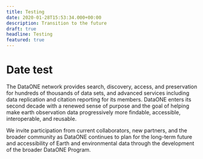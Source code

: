```yaml
---
title: Testing
date: 2020-01-28T15:53:34.000+00:00
description: Transition to the future
draft: true
headline: Testing
featured: true
---
```


# Date test

The DataONE network provides search, discovery, access, and preservation for hundreds of thousands of data sets, and advanced services including data replication and citation reporting for its members. DataONE enters its second decade with a renewed sense of purpose and the goal of helping make earth observation data progressively more findable, accessible, interoperable, and reusable.

We invite participation from current collaborators, new partners, and the broader community as DataONE continues to plan for the long-term future and accessibility of Earth and environmental data through the development of the broader DataONE Program.
